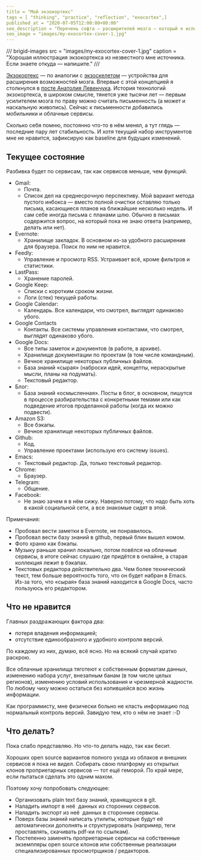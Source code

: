 ```yaml
---
title = "Мой экзокортекс"
tags = [ "thinking", "practice", "reflection", "exocortex",]
published_at = "2020-07-05T12:00:00+00:00"
seo_description = "Перечень софта — расширителей мозга — который я использую в 2020 году."
seo_image = "images/my-exocortex-cover-1.jpg"
---
```


/// brigid-images
src = "images/my-exocortex-cover-1.jpg"
caption = "Хорошая иллюстрация экзокортекса из незвестного мне источника. Если знаете откуда — напишите."
///

[Экзокортекс](https://ru.wikipedia.org/wiki/%D0%9D%D0%B5%D0%B9%D1%80%D0%BE%D0%BA%D0%BE%D0%BC%D0%BF%D1%8C%D1%8E%D1%82%D0%B5%D1%80%D0%BD%D1%8B%D0%B9_%D0%B8%D0%BD%D1%82%D0%B5%D1%80%D1%84%D0%B5%D0%B9%D1%81#%D0%AD%D0%BA%D0%B7%D0%BE%D0%BA%D0%BE%D1%80%D1%82%D0%B5%D0%BA%D1%81) — по аналогии с [экзоскелетом](https://ru.wikipedia.org/wiki/%D0%AD%D0%BA%D0%B7%D0%BE%D1%81%D0%BA%D0%B5%D0%BB%D0%B5%D1%82) — устройства для расширения возможностей мозга. Впервые с этой концепцией я столкнулся в [посте Анатолия Левенчука](https://ailev.livejournal.com/1224251.html). История технологий экзокортекса, в широком смысле, тянется уже тысячи лет — первым усилителем мозга по праву можно считать письменность (а может и наскальную живопись). Сейчас к письменности добавились мобильники и облачные сервисы.

Сколько себя помню, постоянно что-то в нём менял, а тут глядь — последние пару лет стабильность. И хотя текущий набор инструментов мне не нравится, зафиксирую как baseline для будущих изменений.

<!-- more -->

## Текущее состояние

Разбивка будет по сервисам, так как сервисов меньше, чем функций.

- Gmail:
    - Почта.
    - Список дел на среднесрочную перспективу. Мой вариант метода пустого инбокса — вместо полной очистки оставляю только письма, касающиеся планов на ближайшие несколько недель. И сам себе иногда письма с планами шлю. Обычно в письмах содержится вопрос, на который пока не знаю ответа (например, делать или нет).
- Evernote:
    - Хранилище закладок. В основном из-за удобного расширения для браузера. Поиск по ним не нравится.
- Feedly:
    - Управление и просмотр RSS. Устраивает всё, кроме фильтров и статистики.
- LastPass:
    - Хранение паролей.
- Google Keep:
    - Списки с коротким сроком жизни.
    - Логи (стек) текущей работы.
- Google Calendar:
    - Календарь. Все календари, что смотрел, выглядят одинаково убого.
- Google Contacts
    - Контакты. Все системы управления контактами, что смотрел, выглядят одинаково убого.
- Google Docs:
    - Все типы заметок и документов (в работе, в архиве).
    - Хранилище документации по проектам (в том числе командным).
    - Вечное хранилище некоторых публичных файлов.
    - База знаний «сырая» (наброски идей, концепты, нераскрытые мысли, планы на подумать).
    - Текстовый редактор.
- Блог:
    - База знаний «осмысленная». Посты в блог, в основном, пишутся в процессе разбирательства с конкретными темами или как подведение итогов проделанной работы (когда их можно подвести).
- Amazon S3:
    - Все бэкапы.
    - Вечное хранилище некоторых публичных файлов.
- Github:
    - Код.
    - Управление проектами (использую его систему issues).
- Emacs:
    - Текстовый редактор. Да, только текстовый редактор.
- Chrome:
    - Браузер.
- Telegram:
    - Общение.
- Facebook:
    - Не знаю зачем я в нём сижу. Наверно потому, что надо быть хоть в какой социальной сети, а все знакомые сидят в этой.

Примечания:

- Пробовал вести заметки в Evernote, не понравилось.
- Пробовал вести базу знаний в github, первый блин вышел комом.
- Фото храню как бэкапы.
- Музыку раньше хранил локально, потом повёлся на облачные сервисы, в итоге сейчас слушаю где придётся в онлайне, а старая коллекция лежит в бэкапах.
- Текстовых редактора действительно два. Чем более технический текст, тем больше вероятность того, что он будет набран в Emacs. Из-за того, что «сырая» база знаний находится в Google Docs, часто пользуюсь его редактором.

## Что не нравится

Главных раздражающих фактора два:

- потеря владения информацией;
- отсутствие единообразного и удобного контроля версий.

По каждому из них, думаю, всё ясно. Но на всякий случай кратко раскрою.

Все облачные хранилища тяготеют к собственным форматам данных, изменению набора услуг, внезапным банам (в том числе целых регионов), изменению условий использования и чрезмерной жадности. По любому чиху можно остаться без копившейся всю жизнь информации.

Как программисту, мне физически больно не класть информацию под нормальный контроль версий. Завидую тем, кто о нём не знает :-D

## Что делать?

Пока слабо представляю. Но что-то делать надо, так как бесит.

Хороших open source вариантов полного ухода из облаков и внешних сервисов я пока не видел. Собирать свою платформу из открытых клонов проприетарных сервисов — тот ещё геморой. По край мере, если пытаться сделать это одним махом.

Поэтому хочу попробовать следующее:

- Организовать plain text базу знаний, хранящуюся в git.
- Наладить импорт в неё  данных из сторонних сервисов.
- Наладить экспорт из неё  данных в сторонние сервисы.
- Поверх базы знаний написать утилиты, которые будут её автоматически дополнять и структурировать (например, теги проставлять, скачивать pdf-ки по ссылкам).
- Постепенно заменять проприетарные сервисы на собственные экземпляры open source клонов или собственные реализации специализированных просмотрщиков / редакторов.
